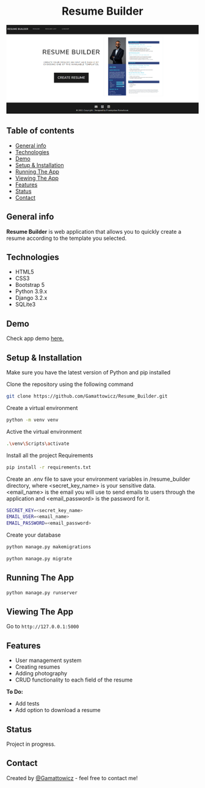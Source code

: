 <div align="center">
<h1 align="center">Resume Builder</h1></div>

![resume_thumbnail.gif](readme/resume_thumbnail.PNG)

## Table of contents
* [General info](#general-info)
* [Technologies](#technologies)
* [Demo](#demo)
* [Setup & Installation](#setup-&-installation)
* [Running The App](#running-the-app)
* [Viewing The App](#viewing-the-app)
* [Features](#features)
* [Status](#status)
* [Contact](#contact)

## General info
**Resume Builder** is web application that allows you to quickly create a resume according to the template you selected.

## Technologies
* HTML5
* CSS3
* Bootstrap 5
* Python 3.9.x
* Django 3.2.x
* SQLite3

## Demo
Check app demo [here.](https://resume-builder-django.herokuapp.com/)

## Setup & Installation
Make sure you have the latest version of Python and pip installed

Clone the repository using the following command
```bash
git clone https://github.com/Gamattowicz/Resume_Builder.git
```
Create a virtual environment
```bash
python -m venv venv
```
Active the virtual environment
```bash
.\venv\Scripts\activate
```
Install all the project Requirements
```bash
pip install -r requirements.txt
```
Create an .env file to save your environment variables in /resume_builder directory, where <secret_key_name> is your sensitive data. \
<email_name> is the email you will use to send emails to users through the application and <email_password> is the password for it.
```bash
SECRET_KEY=<secret_key_name>
EMAIL_USER=<email_name>
EMAIL_PASSWORD=<email_password>
```
Create your database
```bash
python manage.py makemigrations
```
```bash
python manage.py migrate
```

## Running The App
```bash
python manage.py runserver
```

## Viewing The App
Go to `http://127.0.0.1:5000`

## Features
* User management system
* Creating resumes
* Adding photography
* CRUD functionality to each field of the resume 

**To Do:**
* Add tests
* Add option to download a resume

## Status 
Project in progress.

## Contact
Created by [@Gamattowicz](https://github.com/Gamattowicz) - feel free to contact me!